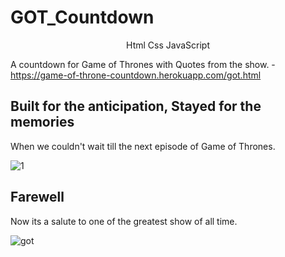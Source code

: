 # GOT_Countdown 

<p align="center">Html Css JavaScript</p>

A countdown for Game of Thrones with Quotes from the show. - https://game-of-throne-countdown.herokuapp.com/got.html

## Built for the anticipation, Stayed for the memories

When we couldn't wait till the next episode of Game of Thrones.

![1](https://user-images.githubusercontent.com/19146537/65634663-bbd24780-dfac-11e9-9253-4cedff254915.png)


## Farewell

Now its a salute to one of the greatest show of all time.

![got](https://user-images.githubusercontent.com/19146537/65634863-30a58180-dfad-11e9-8a40-943106eeb2f9.png)
